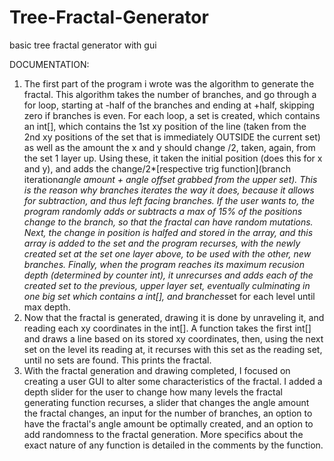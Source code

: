 Tree-Fractal-Generator
======================

basic tree fractal generator with gui

DOCUMENTATION:
1.	The first part of the program i wrote was the algorithm to generate the fractal. This algorithm takes the number of branches, and go through a for loop, starting at -half of the branches and ending at +half, skipping zero if branches is even. For each loop, a set is created, which contains an int[], which contains the 1st xy position of the line (taken from the 2nd xy positions of the set that is immediately OUTSIDE the current set) as well as the amount the x and y should change /2, taken, again, from the set 1 layer up. Using these, it taken the initial position (does this for x and y), and adds the change/2*[respective trig function](branch iteration*angle amount + angle offset grabbed from the upper set). This is the reason why branches iterates the way it does, because it allows for subtraction, and thus left facing branches. If the user wants to, the program randomly adds or subtracts a max of 15% of the positions change to the branch, so that the fractal can have random mutations. Next, the change in position is halfed and stored in the array, and this array is added to the set and the program recurses, with the newly created set at the set one layer above, to be used with the other, new branches. Finally, when the program reaches its maximum recusion depth (determined by counter int), it unrecurses and adds each of the created set to the previous, upper layer set, eventually culminating in one big set which contains a int[], and branches*set for each level until max depth.
2.	Now that the fractal is generated, drawing it is done by unraveling it, and reading each xy coordinates in the int[]. A function takes the first int[] and draws a line based on its stored xy coordinates, then, using the next set on the level its reading at, it recurses with this set as the reading set, until no sets are found. This prints the fractal.
3.	With the fractal generation and drawing completed, I focused on creating a user GUI to alter some characteristics of the fractal. I added a depth slider for the user to change how many levels the fractal generating function recurses, a slider that changes the angle amount the fractal changes, an input for the number of branches, an option to have the fractal's angle amount be optimally created, and an option to add randomness to the fractal generation. More specifics about the exact nature of any function is detailed in the comments by the function.

